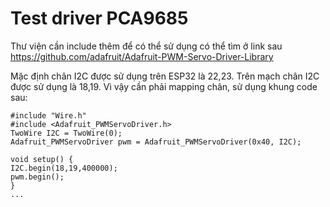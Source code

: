 # Test driver PCA9685
Thư viện cần include thêm để có thể sử dụng có thể tìm ở link sau https://github.com/adafruit/Adafruit-PWM-Servo-Driver-Library

Mặc định chân I2C được sử dụng trên ESP32 là 22,23. Trên mạch chân I2C được sử dụng là 18,19. Vì vậy cần phải mapping chân, sử dụng khung code sau:

```
#include "Wire.h"
#include <Adafruit_PWMServoDriver.h>
TwoWire I2C = TwoWire(0);
Adafruit_PWMServoDriver pwm = Adafruit_PWMServoDriver(0x40, I2C);

void setup() {
I2C.begin(18,19,400000);
pwm.begin();
}
...
```
